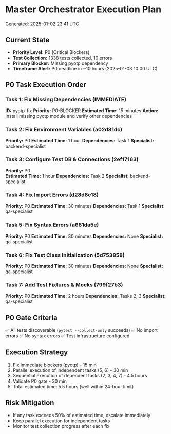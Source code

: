 # Master Orchestrator Execution Plan
Generated: 2025-01-02 23:41 UTC

## Current State
- **Priority Level:** P0 (Critical Blockers)
- **Test Collection:** 1338 tests collected, 10 errors
- **Primary Blocker:** Missing pyotp dependency
- **Timeframe Alert:** P0 deadline in ~10 hours (2025-01-03 10:00 UTC)

## P0 Task Execution Order

### Task 1: Fix Missing Dependencies (IMMEDIATE)
**ID:** pyotp-fix
**Priority:** P0-BLOCKER
**Estimated Time:** 15 minutes
**Action:** Install missing pyotp module and verify other dependencies

### Task 2: Fix Environment Variables (a02d81dc)
**Priority:** P0
**Estimated Time:** 1 hour
**Dependencies:** Task 1
**Specialist:** backend-specialist

### Task 3: Configure Test DB & Connections (2ef17163)
**Priority:** P0  
**Estimated Time:** 1 hour
**Dependencies:** Task 2
**Specialist:** backend-specialist

### Task 4: Fix Import Errors (d28d8c18)
**Priority:** P0
**Estimated Time:** 30 minutes
**Dependencies:** Task 1
**Specialist:** qa-specialist

### Task 5: Fix Syntax Errors (a681da5e)
**Priority:** P0
**Estimated Time:** 30 minutes
**Dependencies:** None
**Specialist:** qa-specialist

### Task 6: Fix Test Class Initialization (5d753858)
**Priority:** P0
**Estimated Time:** 30 minutes
**Dependencies:** None
**Specialist:** qa-specialist

### Task 7: Add Test Fixtures & Mocks (799f27b3)
**Priority:** P0
**Estimated Time:** 2 hours
**Dependencies:** Tasks 2, 3
**Specialist:** qa-specialist

## P0 Gate Criteria
✅ All tests discoverable (`pytest --collect-only` succeeds)
✅ No import errors
✅ No syntax errors
✅ Test infrastructure configured

## Execution Strategy
1. Fix immediate blockers (pyotp) - 15 min
2. Parallel execution of independent tasks (5, 6) - 30 min
3. Sequential execution of dependent tasks (2, 3, 4, 7) - 4.5 hours
4. Validate P0 gate - 30 min
5. Total estimated time: 5.5 hours (well within 24-hour limit)

## Risk Mitigation
- If any task exceeds 50% of estimated time, escalate immediately
- Keep parallel execution for independent tasks
- Monitor test collection progress after each fix